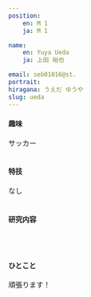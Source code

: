 ```yaml
---
position:
    en: M 1
    ja: M 1

name:
    en: Yuya Ueda
    ja: 上田 裕也

email: seb01016@st.
portrait: 
hiragana: うえだ ゆうや
slug: ueda
---
```


#### 趣味
サッカー
<br><br>

#### 特技
なし
<br><br>

#### 研究内容

<br><br>

#### ひとこと
頑張ります！
<br><br>
